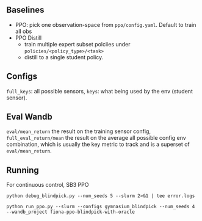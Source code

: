 ## Baselines
- PPO:
pick one observation-space from `ppo/config.yaml`. Default to train all obs
- PPO Distill
    - train multiple expert subset polciies under `policies/<policy_type>/<task>`
    - distill to a single student policy.

## Configs
`full_keys`: all possible sensors, `keys`: what being used by the env (student sensor). 

## Eval Wandb
`eval/mean_return` the result on the training sensor config, `full_eval_return/mean` the result on the average all possible config env combination, which is usually the key metric to track and is a superset of `eval/mean_return`.


## Running

For continuous control, SB3 PPO

```
python debug_blindpick.py --num_seeds 5 --slurm 2>&1 | tee error.logs
```


```
python run_ppo.py --slurm --configs gymnasium_blindpick --num_seeds 4 --wandb_project fiona-ppo-blindpick-with-oracle
```